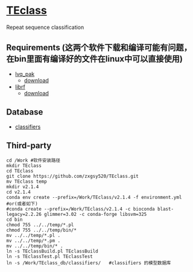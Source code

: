 # [TEclass](https://www.compgen.uni-muenster.de/tools/teclass/index.hbi?)
Repeat sequence classification

## Requirements (这两个软件下载和编译可能有问题，在bin里面有编译好的文件在linux中可以直接使用)
* [lvq_pak](http://www.cis.hut.fi/research/som-research/nnrc-programs.shtml)
  * [download](http://www.cis.hut.fi/research/lvq_pak/lvq_pak-3.1.tar)
* [librf](http://mtv.ece.ucsb.edu/benlee/librf.html)
  * [download](https://github.com/tearshark/librf/archive/refs/tags/2.9.10.tar.gz)

## Database
* [classifiers](https://www.compgen.uni-muenster.de/tools/teclass/download/classifiers.tar.gz)
  
Third-party
-----------
```
cd /Work #软件安装路径
mkdir TEclass
cd TEclass
git clone https://github.com/zxgsy520/TEclass.git
mv TEclass temp
mkdir v2.1.4
cd v2.1.4
conda env create --prefix=/Work/TEclass/v2.1.4 -f environment.yml
#or(或者如下)
#conda create --prefix=/Work/TEclass/v2.1.4 -c bioconda blast-legacy=2.2.26 glimmer=3.02 -c conda-forge libsvm=325
cd bin
chmod 755 ../../temp/*.pl
chmod 755 ../../temp/bin/*
mv ../../temp/*.pl .
mv ../../temp/*.pm .
mv ../../temp/bin/* .
ln -s TEclassBuild.pl TEclassBuild
ln -s TEclassTest.pl TEclassTest
ln -s /Work/TEclass_db/classifiers/   #classifiers 的模型数据库
```
